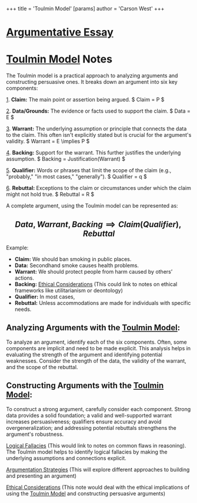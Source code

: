 +++
 title = 'Toulmin Model'
[params]
	author = 'Carson West'
+++
# [Argumentative Essay](./../argumentative-essay/)
# [Toulmin Model](./../toulmin-model/) Notes

The Toulmin model is a practical approach to analyzing arguments and constructing persuasive ones. It breaks down an argument into six key components:

[1](./../1/). **Claim:** The main point or assertion being argued.   $ Claim = P $ 

[2](./../2/). **Data/Grounds:** The evidence or facts used to support the claim.  $ Data = E $ 

[3](./../3/). **Warrant:** The underlying assumption or principle that connects the data to the claim. This often isn't explicitly stated but is crucial for the argument's validity.   $ Warrant =  E \implies P $ 

[4](./../4/). **Backing:**  Support for the warrant.  This further justifies the underlying assumption.  $ Backing = Justification(Warrant) $ 

[5](./../5/). **Qualifier:** Words or phrases that limit the scope of the claim (e.g., "probably," "in most cases," "generally").  $ Qualifier = q $ 

[6](./../6/). **Rebuttal:**  Exceptions to the claim or circumstances under which the claim might not hold true.  $ Rebuttal = R $ 


A complete argument, using the Toulmin model can be represented as:

##  $$  Data, Warrant, Backing \implies Claim (Qualifier), Rebuttal  $$  
Example:

* **Claim:**  We should ban smoking in public places.
* **Data:**  Secondhand smoke causes health problems.
* **Warrant:**  We should protect people from harm caused by others’ actions.
* **Backing:** [Ethical Considerations](./../ethical-considerations/) (This could link to notes on ethical frameworks like utilitarianism or deontology)
* **Qualifier:**  In most cases, 
* **Rebuttal:**  Unless accommodations are made for individuals with specific needs.


## Analyzing Arguments with the [Toulmin Model](./../toulmin-model/):

To analyze an argument, identify each of the six components.  Often, some components are implicit and need to be made explicit.  This analysis helps in evaluating the strength of the argument and identifying potential weaknesses.  Consider the strength of the data, the validity of the warrant, and the scope of the rebuttal.


## Constructing Arguments with the [Toulmin Model](./../toulmin-model/):

To construct a strong argument, carefully consider each component. Strong data provides a solid foundation; a valid and well-supported warrant increases persuasiveness; qualifiers ensure accuracy and avoid overgeneralization; and addressing potential rebuttals strengthens the argument's robustness.


[Logical Fallacies](./../logical-fallacies/)  (This would link to notes on common flaws in reasoning).  The Toulmin model helps to identify logical fallacies by making the underlying assumptions and connections explicit.

[Argumentation Strategies](./../argumentation-strategies/) (This will explore different approaches to building and presenting an argument)

[Ethical Considerations](./../ethical-considerations/) (This note would deal with the ethical implications of using the [Toulmin Model](./../toulmin-model/) and constructing persuasive arguments)
